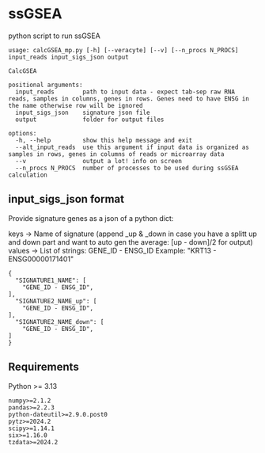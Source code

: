 # ssGSEA
python script to run ssGSEA
```
usage: calcGSEA_mp.py [-h] [--veracyte] [--v] [--n_procs N_PROCS] input_reads input_sigs_json output

CalcGSEA

positional arguments:
  input_reads        path to input data - expect tab-sep raw RNA reads, samples in columns, genes in rows. Genes need to have ENSG in the name otherwise row will be ignored
  input_sigs_json    signature json file
  output             folder for output files

options:
  -h, --help         show this help message and exit
  --alt_input_reads  use this argument if input data is organized as samples in rows, genes in columns of reads or microarray data
  --v                output a lot! info on screen
  --n_procs N_PROCS  number of processes to be used during ssGSEA calculation
```

## input_sigs_json format

Provide signature genes as a json of a python dict:

keys -> Name of signature (append _up & _down in case you have a splitt up and down part and want to auto gen the average: [up - down]/2 for output)
values -> List of strings: GENE_ID - ENSG_ID Example: "KRT13 - ENSG00000171401"

```
{
  "SIGNATURE1_NAME": [
    "GENE_ID - ENSG_ID",
],
  "SIGNATURE2_NAME_up": [
    "GENE_ID - ENSG_ID",
],
  "SIGNATURE2_NAME_down": [
    "GENE_ID - ENSG_ID",
]
}
```

## Requirements
Python >= 3.13
```
numpy>=2.1.2
pandas>=2.2.3
python-dateutil>=2.9.0.post0
pytz>=2024.2
scipy>=1.14.1
six>=1.16.0
tzdata>=2024.2
```



  
